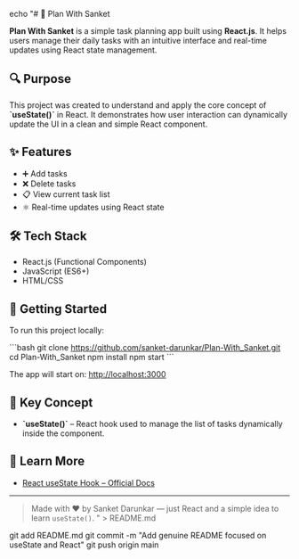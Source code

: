 echo "# 📅 Plan With Sanket

**Plan With Sanket** is a simple task planning app built using **React.js**. It helps users manage their daily tasks with an intuitive interface and real-time updates using React state management.

## 🔍 Purpose

This project was created to understand and apply the core concept of **\`useState()\`** in React. It demonstrates how user interaction can dynamically update the UI in a clean and simple React component.

## ✨ Features

- ➕ Add tasks
- ❌ Delete tasks
- 📋 View current task list
- ⚛️ Real-time updates using React state

## 🛠 Tech Stack

- React.js (Functional Components)
- JavaScript (ES6+)
- HTML/CSS

## 🚀 Getting Started

To run this project locally:

\`\`\`bash
git clone https://github.com/sanket-darunkar/Plan-With_Sanket.git
cd Plan-With_Sanket
npm install
npm start
\`\`\`

The app will start on: [http://localhost:3000](http://localhost:3000)

## 🧠 Key Concept

- **\`useState()\`** – React hook used to manage the list of tasks dynamically inside the component.

## 📘 Learn More

- [React useState Hook – Official Docs](https://reactjs.org/docs/hooks-state.html)

---

> Made with ❤️ by Sanket Darunkar — just React and a simple idea to learn `useState()`.
" > README.md

git add README.md
git commit -m "Add genuine README focused on useState and React"
git push origin main
